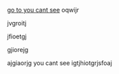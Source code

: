[go to you cant see](#appendix)
oqwijr

jvgroitj

jfioetgj

gjiorejg

ajgiaorjg
<span id="appendix">you cant see</span>
igtjhiotgrjsfoaj
